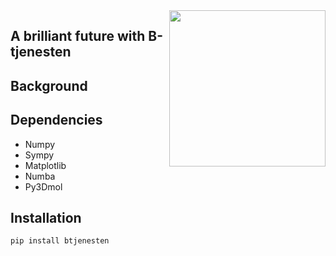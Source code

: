 <img src="https://raw.githubusercontent.com/audunsh/braketlab/master/graphics/braketlab_logo.png" width = 250pxi align=right>

## A brilliant future with B-tjenesten

## Background

## Dependencies

- Numpy
- Sympy
- Matplotlib
- Numba
- Py3Dmol

## Installation

<code>pip install btjenesten</code>
